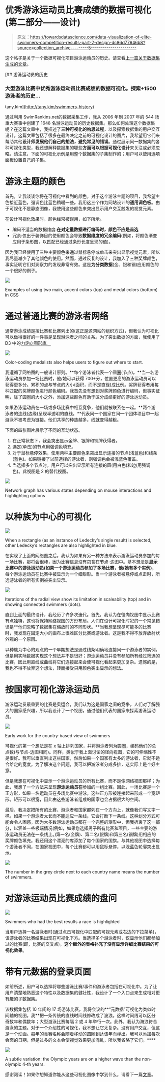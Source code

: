 # 优秀游泳运动员比赛成绩的数据可视化(第二部分——设计)

> 原文：<https://towardsdatascience.com/data-visualization-of-elite-swimmers-competition-results-part-2-design-dc86d77946b8?source=collection_archive---------5----------------------->

这个帖子是关于一个数据可视化项目游泳运动员的历史。请查看[上一篇关于数据集生成的文章](https://medium.com/@tanykim/data-visualization-of-elite-swimmers-competition-results-part-1-datasets-bd09b68154c2)。

[](http://tany.kim/swimmers-history) [## 游泳运动员的历史

### 大型游泳比赛中优秀游泳运动员比赛成绩的数据可视化。探索+1500 游泳者的历史…

tany.kim](http://tany.kim/swimmers-history) 

通过利用 SwimRankins.net的数据采集工作，我从 2006 年到 2007 年的 544 场重大赛事中创建了 1648 名游泳运动员的历史数据集。那么如何处理这个数据集呢？在这篇文章中，我描述了**三种可视化的构思过程**，以及探索数据集的用户交互设计。这篇文章包括了很多在最终决定之前的可视化设计的图片，我希望用它们来帮助其他**设计师发展他们自己的想法，避免常见的错误**。通过展示同一数据集的各种可视化类型，我还想解释数据集的哪些**方面可以根据可视化设计**来关注或必须忽略。请注意，下面的可视化示例是用整个数据集的子集制作的；用户可以使用选项面板设置自己的子集。

# 游泳主题的颜色

首先，让我谈谈你将在可视化中看到的颜色。对于这个游泳主题的项目，我希望主色接近蓝色，强调色比蓝色稍暖一些。我用这三个作为网站设计的**通用调色板**。由于可视化不是静态图像，我使用这些颜色来突出显示用户交互触发的视觉元素。

在设计可视化效果时，颜色经常被误用，如下所示。

*   编码不适当的数据维度:**在对定量数据进行编码时，颜色不应是首选**
*   冗余:仅出于装饰目的使用颜色会导致**数据维度的冗余编码**(例如，将颜色渐变应用于条形图，以匹配已经通过条形长度呈现的值)。

因为我已经使用了三种主要颜色来通过鼠标悬停或单击来突出显示视觉元素，所以我尽量减少了其他颜色的使用。然而，通过反复的设计，我加入了三种奖牌颜色，事实证明它们对洞察力的发现非常有效。这是**为分类数据**(金、银和铜)应用颜色的一个很好的例子。

![](img/a21b71efdea81124a4459f0263aac984.png)

Examples of using two main, accent colors (top) and medal colors (bottom) in CSS

# 通过普通比赛的游泳者网络

通常游泳成绩是按比赛和比赛列出的(这正是源网站的组织方式)，但我认为可视化可以做得很好的一件事是呈现游泳者之间的关系。为了突出数据的方面，我使用了 D3 中的[力定向图形库。](https://bl.ocks.org/mbostock/4062045)

![](img/c4a5522156fb0807b592f2dc06045652.png)

Color-coding medalists also helps users to figure out where to start.

我遵循了网络图的一般设计原则。**每个游泳者代表一个圆圈(节点)。**当一名游泳运动员参加一场比赛时，他/她可以获得 700+分，位置更高的游泳运动员可以获得更多分。累积的点与节点的大小(面积，而不是直径)成比例。奖牌获得者用每种匹配的奖牌颜色进行颜色编码。我首先没有想到对奖牌颜色进行编码，但事实证明，除了圆圈的大小之外，添加这些颜色有助于区分成绩更好的游泳运动员。

如果游泳运动员在一场或多场比赛中相互竞争，他们就被联系在一起。**两个游泳者的连线(边缘)呈现半透明的直线。**代表同一个国家在同一个团体项目中一起游泳不被考虑为链接。他们共享的种族越多，线就变得越粗。

下面的四张图片展示了不同的互动状态。

1.  在正常状态下，我会突出显示金牌、银牌和铜牌获得者。
2.  选定(单击)的节点用强调色填充。
3.  对于鼠标悬停效果，使用两种主要颜色来突出显示连接的节点(浅蓝色)和线条(蓝色)。如果链接了以前选择的游泳者，则强调色会被浅蓝色覆盖。
4.  当选择多个节点时，用户可以突出显示所有连接的圆(用白色)和边(用强调色)。此视图是 2 的替代视图。

![](img/0d01c7e3250b164414c6d15da1fb33c9.png)

Network graph has various states depending on mouse interactions and highlighting options

# 以种族为中心的可视化

![](img/a65e4f19c699eab9dda58225a12afaad.png)

When a rectangle (as an instance of Ledecky’s single result) is selected, other Ledecky’s rectangles are also highlighted in blue.

在实现了上面的网络图之后，我认为如果有另一种方法来表示游泳运动员参加的每一场比赛，那将会很棒，因为比赛信息没有包含在节点-边图中。基本想法是**显示比赛中的游泳运动员(如果一个游泳运动员参加了多场比赛，他/她有多个实例)**，每个游泳运动员在比赛中被显示为一个细矩形。当一个游泳者被悬停或点击时，所选游泳者的所有实例被突出显示。

![](img/c1ca83dc56e93524f7d4ae316891e491.png)

Iterations of the radial view show its limitation in scaleability (top) and in showing connected swimmers (dots).

直到上面的最终设计，我经历了许多次迭代。首先，我认为在径向视图中显示比赛有点独特，这也将保持网络视图的方形布局。人们在设计可视化时犯的一个常见错误是**他们忽略了数据集在缩放时的不同形状。**当我想呈现尽可能多的比赛时，我发现在固定大小的画布上很难区分比赛或游泳者。这是我不得不放弃放射状外观的一个原因。

以种族为中心的观点的一个早期想法是通过线条明确地连接同一个游泳者的实例。但是用实际数据实现这个想法并不是很好；游泳运动员并没有参加所有经过筛选的比赛，因此用直线或曲线将它们连接起来会使可视化看起来更加复杂。遗憾的是，我也不得不放弃这个想法，转而接受只用颜色突出显示的想法。

# 按国家可视化游泳运动员

游泳运动员最重要的比赛是奥运会，我们认为这是国家之间的竞争。人们对了解强大的国家感兴趣，所以我设计了一个视图，通过他们代表的国家来探索游泳运动员。

![](img/15e89509902d6728d7fc7e02f451d2e5.png)

Early work for the country-based view of swimmers

可视化的第一个想法是在 x 轴上排列国家，并将游泳者列为圆圈，编码他们的总点数(与节点-边图相同)。同样，类似于我上面讨论的径向视图，它的可伸缩性不是很好。我可以垂直列出这些国家，然后如果一个国家有太多的游泳者，它就不适合给定的宽度。为了解决这个问题，我可以把游泳者分成多排，这实际上是个好主意。

但是我想在可视化中显示一个游泳运动员的所有比赛，而不是像网络视图那样；为此，我想了一个方法来呈现**游泳运动员在**参加的一组比赛。因此，一场比赛是一个正方形，如果一名运动员在多场比赛中游泳，这些正方形被连接起来形成一个宽矩形。矩形可以很宽，因此由这些游泳者组成的国家也会占据很大的空间。

最后，我决定把所有的比赛、游泳者和国家都列在一个方向上，就像我们写文字一样。如果一个游泳者太长而不能适应一条线，它会打断下一条线。这种划分方式可能会令人困惑，因为大多数游泳运动员都在一个完整的矩形中，但我折衷了这一部分，以涵盖一些极端情况(例如，如果您选择男子所有比赛和项目，一些主要的游泳运动员无法在一条线上。)第一名(金牌)、第二名(银牌)和第三名(铜牌)用相应的奖牌颜色填充。我还用这个漂亮的库添加了每个国家的国旗。与其他视图中选择每个游泳者不同，在国家视图中，每个比赛都可以用鼠标悬停，以浅蓝色轮廓突出显示。

![](img/96af606bde67a63e4085c4a050f25aa2.png)

The number in the grey circle next to each country name means the number of swimmers.

# 对游泳运动员比赛成绩的盘问

![](img/6fe20eed2d720552389990293734d239.png)

Swimmers who had the best results a race is highlighted

当用户选择一名游泳者时(通过点击可视化中匹配的可视元素或右边的下拉菜单)，该游泳者的比赛结果出现在可视化下方。当选择多个游泳者时，仅显示他们都参加过的比赛(即，比赛的交叉点)。**这个额外的表格补充了没有显示详细比赛结果的可视化效果**。

# 带有元数据的登录页面

如前所述，用户可以选择将哪些游泳比赛/事件和游泳者包括在可视化中。为了让用户清楚地熟悉这个特性以及数据集的健壮性，我设计了一个入口点来生成相对更有趣的子数据集。

该数据集包括 10 年间的 17 场游泳比赛。我将会议的**“元数据”可视化为类似时间轴的视图。我**把一条传统的直线时间线修改成了波浪。这样时间线可以区分奇数年和偶数年；大型游泳比赛每隔 2 或 4 年举行一次。此外，我认为海浪符合游泳的主题。对于一个介绍性的可视化，我不想让它太复杂。没有用户交互，但这是一个动画。每年的竞赛名称会随着移动的圆圈到达该年而弹出。我可以添加每次会面的日期，但是过多的文本会使视觉效果更加混乱，所以我省略了它们。****

![](img/7b44dbb35239281fe6d64ac0a0ed6b71.png)

A subtle variation: the Olympic years are on a higher wave than the non-olympic 4-th years.

感谢阅读！如果你想知道你能从这些可视化图像中学到什么，请看下一篇[文章](https://medium.com/@tanykim/data-visualization-of-elite-swimmers-competition-results-part-3-insights-7ec5862f48a7)。
